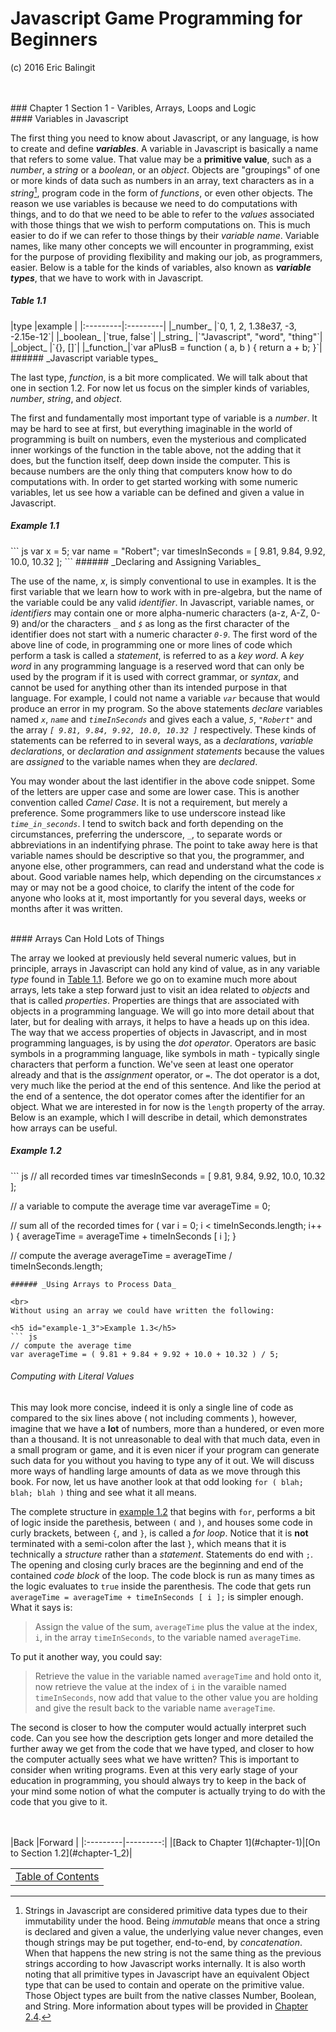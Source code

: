 # Javascript Game Programming for Beginners
(c) 2016 Eric Balingit  

<br>
<br>
### Chapter 1 Section 1 - Varibles, Arrays, Loops and Logic

<br>
#### Variables in Javascript

The first thing you need to know about Javascript, or any language, is how to
create and define _**variables**_.  A variable in Javascript is basically a
name that refers to some value.  That value may be a **primitive value**, such
as a _number_, a _string_ or a _boolean_, or an _object_.  Objects are
"groupings" of one or more kinds of data such as numbers in an array, text
characters as in a _string_[^1], program code in the form of _functions_, or
even other objects.  The reason we use variables is because we need to
do computations with things, and to do that we need to be able to refer to the
_values_ associated with those things that we wish to perform computations on.
 This is much easier to do if we can refer to those things by their _variable
name_.  Variable names, like many other concepts we will encounter in
programming, exist for the purpose of providing flexibility and making our job,
as programmers, easier.  Below is a table for the kinds of variables, also known
as _**variable types**_, that we have to work with in Javascript.

[^1]: Strings in Javascript are considered primitive data types due to their
immutability under the hood.  Being _immutable_ means that once a string is
declared and given a value, the underlying value never changes, even though
strings may be put together, end-to-end, by _concatenation_.  When that happens
the new string is not the same thing as the previous strings according to how
Javascript works internally.  It is also worth noting that all primitive types
in Javascript have an equivalent Object type that can be used to contain and
operate on the primitive value.  Those Object types are built from the native
classes Number, Boolean, and String.  More information about types will be
provided in [Chapter 2.4](#chapter-2_4).

<h5 id="table-1_1">Table 1.1</h5>
|type      |example   |
|:---------|:---------|
|_number_  |`0, 1, 2, 1.38e37, -3, -2.15e-12`|
|_boolean_ |`true, false`|
|_string_  |`"Javascript", "word", "thing"`|
|_object_  |`{}, []`|
|_function_|`var aPlusB = function ( a, b ) { return a + b; }`|
###### _Javascript variable types_

The last type, _function_, is a bit more complicated.  We will talk about that
one in section 1.2.  For now let us focus on the simpler kinds of variables,
_number_, _string_, and _object_.

The first and fundamentally most important type of variable is a _number_.  It
may be hard to see at first, but everything imaginable in the world of
programming is built on numbers, even the mysterious and complicated inner
workings of the function in the table above, not the adding that it does, but
the function itself, deep down inside the computer.  This is because numbers are
the only thing that computers know how to do computations with.  In order to get
started working with some numeric variables, let us see how a variable can be
defined and given a value in Javascript.

<h5 id="example-1_1">Example 1.1</h5>
``` js
var x = 5;
var name = "Robert";
var timesInSeconds = [ 9.81, 9.84, 9.92, 10.0, 10.32 ];
```
###### _Declaring and Assigning Variables_

The use of the name, _x_, is simply conventional to use in examples.  It is the
first variable that we learn how to work with in pre-algebra, but the name of
the variable could be any valid _identifier_.  In Javascript, variable names,
or _identifiers_ may contain one or more alpha-numeric characters (a-z, A-Z,
0-9) and/or the characters *`_`* and *`$`* as long as the first character of the
identifier does not start with a numeric character *`0-9`*.  The first word of
the above line of code, in programming one or more lines of code which perform a
task is called a _statement_, is referred to as a _key word_.  A _key word_ in
any programming language is a reserved word that can only be used by the program
if it is used with correct grammar, or _syntax_, and cannot be used for anything
other than its intended purpose in that language.  For example, I could not name
a variable *`var`* because that would produce an error in my program.  So the
above statements _declare_ variables named *`x`*, *`name`* and *`timeInSeconds`*
and gives each a value, *`5`*, *`"Robert"`* and the array *`[ 9.81, 9.84, 9.92,
10.0, 10.32 ]`* respectively.  These kinds of statements can be referred to in
several ways, as a _declarations_, _variable declarations_, or _declaration and
assignment statements_ because the values are _assigned_ to the variable names
when they are _declared_.

You may wonder about the last identifier in the above code snippet.  Some of the
letters are upper case and some are lower case.  This is another convention
called _Camel Case_.  It is not a requirement, but merely a preference.  Some
programmers like to use underscore instead like *`time_in_seconds`*.  I tend to
switch back and forth depending on the circumstances, preferring the underscore,
*`_`*, to separate words or abbreviations in an indentifying phrase.  The point
to take away here is that variable names should be descriptive so that you, the
programmer, and anyone else, other programmers, can read and understand what the
code is about.  Good variable names help, which depending on the circumstances
*`x`* may or may not be a good choice, to clarify the intent of the code for
anyone who looks at it, most importantly for you several days, weeks or months
after it was written.

<br>
#### Arrays Can Hold Lots of Things

The array we looked at previously held several numeric values, but in principle,
arrays in Javascript can hold any kind of value, as in any variable _type_ found
in <a class="local" href="#table-1_1">Table 1.1</a>.  Before we go on to examine
much more about arrays, lets take a step forward just to visit an idea related
to _objects_ and that is called *_properties_*.  Properties are things that are
associated with objects in a programming language.  We will go into more detail
about that later, but for dealing with arrays, it helps to have a heads up on
this idea.  The way that we access properties of objects in Javascript, and in
most programming languages, is by using the *_dot operator_*.  Operators are
basic symbols in a programming language, like symbols in math - typically single
characters that perform a function.  We've seen at least one operator already
and that is the _assignment_ operator, or `=`.  The dot operator is a dot, very
much like the period at the end of this sentence.  And like the period at the
end of a sentence, the dot operator comes after the identifier for an object.
 What we are interested in for now is the `length` property of the array.  Below
is an example, which I will describe in detail, which demonstrates how arrays
can be useful.

<h5 id="example-1_2">Example 1.2</h5>
``` js
// all recorded times
var timesInSeconds = [ 9.81, 9.84, 9.92, 10.0, 10.32 ];

// a variable to compute the average time
var averageTime = 0;

// sum all of the recorded times
for ( var i = 0; i < timeInSeconds.length; i++ ) {
    averageTime = averageTime + timeInSeconds [ i ];
}

// compute the average
averageTime = averageTime / timeInSeconds.length;
```
###### _Using Arrays to Process Data_

<br>
Without using an array we could have written the following:

<h5 id="example-1_3">Example 1.3</h5>
``` js
// compute the average time
var averageTime = ( 9.81 + 9.84 + 9.92 + 10.0 + 10.32 ) / 5;
```
###### _Computing with Literal Values_

This may look more concise, indeed it is only a single line of code as compared
to the six lines above ( not including comments ), however, imagine that we
have a **lot** of numbers, more than a hundered, or even more than a thousand.
 It is not unreasonable to deal with that much data, even in a small program or
game, and it is even nicer if your program can generate such data for you
without you having to type any of it out.  We will discuss more ways of handling
large amounts of data as we move through this book.  For now, let us have
another look at that odd looking `for ( blah; blah; blah )` thing and see what
it all means.

The complete structure in <a class="local" href="#example-1_2">example 1.2</a>
that begins with `for`, performs a bit of logic inside the parethesis, between
`(` and `)`, and houses some code in curly brackets, between `{`, and `}`, is
called a *_for loop_*.  Notice that it is **not** terminated with a semi-colon
after the last `}`, which means that it is technically a _structure_ rather than
a _statement_.  Statements do end with `;`.  The opening and closing curly
braces are the beginning and end of the contained _code block_ of the loop.  The
code block is run as many times as the logic evaluates to `true` inside the
parenthesis.  The code that gets run `averageTime = averageTime + timeInSeconds
[ i ];` is simpler enough.  What it says is:

> Assign the value of the sum, `averageTime` plus the value at the index, `i`,
in the array `timeInSeconds`, to the variable named `averageTime`.

To put it another way, you could say:

> Retrieve the value in the variable named `averageTime` and hold onto it, now
retrieve the value at the index of `i` in the varaible named `timeInSeconds`,
now add that value to the other value you are holding and give the result back
to the variable name `averageTime`.

The second is closer to how the computer would actually interpret such code.
Can you see how the description gets longer and more detailed the further away
we get from the code that we have typed, and closer to how the computer actually
sees what we have written?  This is important to consider when writing programs.
Even at this very early stage of your education in programming, you should
always try to keep in the back of your mind some notion of what the computer is
actually trying to do with the code that you give to it.



<br>
<br>
|Back      |Forward   |
|:---------|---------:|
|[Back to Chapter 1](#chapter-1)|[On to Section 1.2](#chapter-1_2)|

|          |
|:--------:|
|[Table of Contents](#TOC)